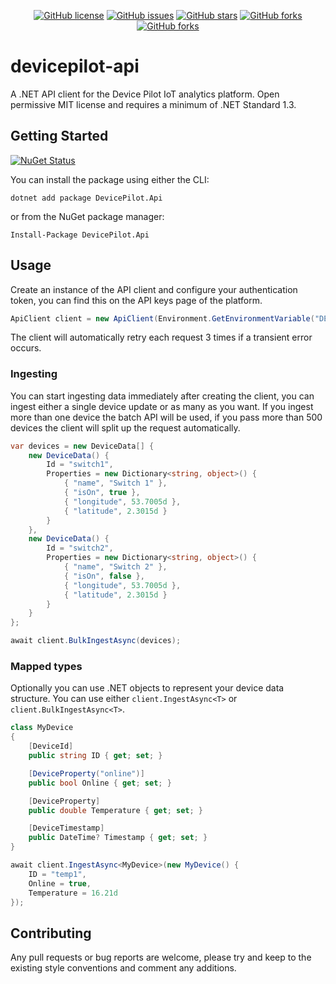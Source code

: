 <div align="center">

[![GitHub license](https://img.shields.io/badge/license-MIT-blue.svg?style=flat-square)](https://raw.githubusercontent.com/alandoherty/devicepilot-api-net/master/LICENSE)
[![GitHub issues](https://img.shields.io/github/issues/devicepilot-api-net/protosocket-net.svg?style=flat-square)](https://github.com/alandoherty/devicepilot-api-net/issues)
[![GitHub stars](https://img.shields.io/github/stars/devicepilot-api-net/protosocket-net.svg?style=flat-square)](https://github.com/alandoherty/devicepilot-api-net/stargazers)
[![GitHub forks](https://img.shields.io/github/forks/devicepilot-api-net/protosocket-net.svg?style=flat-square)](https://github.com/alandoherty/devicepilot-api-net/network)
[![GitHub forks](https://img.shields.io/nuget/dt/DevicePilot.Api.svg?style=flat-square)](https://www.nuget.org/packages/DevicePilot.Api/)

</div>

# devicepilot-api

A .NET API client for the Device Pilot IoT analytics platform. Open permissive MIT license and requires a minimum of .NET Standard 1.3.

## Getting Started

[![NuGet Status](https://img.shields.io/nuget/v/DevicePilot.Api.svg?style=flat-square)](https://www.nuget.org/packages/DevicePilot.Api/)

You can install the package using either the CLI:

```
dotnet add package DevicePilot.Api
```

or from the NuGet package manager:

```
Install-Package DevicePilot.Api
```

## Usage

Create an instance of the API client and configure your authentication token, you can find this on the API keys page of the platform.

```csharp
ApiClient client = new ApiClient(Environment.GetEnvironmentVariable("DEVICEPILOT_TOKEN"));
```

The client will automatically retry each request 3 times if a transient error occurs.

### Ingesting

You can start ingesting data immediately after creating the client, you can ingest either a single device update or as many as you want. If you ingest more than one device the batch API will be used, if you pass more than 500 devices the client will split up the request automatically.

```csharp
var devices = new DeviceData[] {
	new DeviceData() {
		Id = "switch1",
		Properties = new Dictionary<string, object>() {
			{ "name", "Switch 1" },
			{ "isOn", true },
			{ "longitude", 53.7005d },
			{ "latitude", 2.3015d }
		}
	},
	new DeviceData() {
		Id = "switch2",
		Properties = new Dictionary<string, object>() {
			{ "name", "Switch 2" },
			{ "isOn", false },
			{ "longitude", 53.7005d },
			{ "latitude", 2.3015d }
		}
	}
};

await client.BulkIngestAsync(devices);
```

### Mapped types

Optionally you can use .NET objects to represent your device data structure. You can use either `client.IngestAsync<T>` or `client.BulkIngestAsync<T>`.

```csharp
class MyDevice 
{
	[DeviceId]
	public string ID { get; set; }

	[DeviceProperty("online")]
	public bool Online { get; set; }

	[DeviceProperty]
	public double Temperature { get; set; }

	[DeviceTimestamp]
	public DateTime? Timestamp { get; set; }
}
```

```csharp
await client.IngestAsync<MyDevice>(new MyDevice() {
	ID = "temp1",
	Online = true,
	Temperature = 16.21d
});
```

## Contributing

Any pull requests or bug reports are welcome, please try and keep to the existing style conventions and comment any additions.